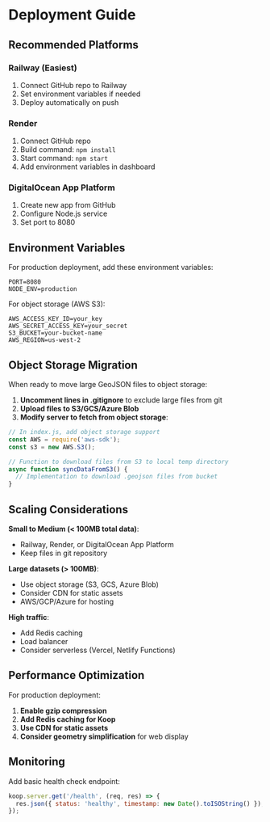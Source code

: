 # Deployment Guide

## Recommended Platforms

### Railway (Easiest)
1. Connect GitHub repo to Railway
2. Set environment variables if needed
3. Deploy automatically on push

### Render
1. Connect GitHub repo
2. Build command: `npm install`
3. Start command: `npm start`
4. Add environment variables in dashboard

### DigitalOcean App Platform
1. Create new app from GitHub
2. Configure Node.js service
3. Set port to 8080

## Environment Variables

For production deployment, add these environment variables:

```
PORT=8080
NODE_ENV=production
```

For object storage (AWS S3):
```
AWS_ACCESS_KEY_ID=your_key
AWS_SECRET_ACCESS_KEY=your_secret
S3_BUCKET=your-bucket-name
AWS_REGION=us-west-2
```

## Object Storage Migration

When ready to move large GeoJSON files to object storage:

1. **Uncomment lines in .gitignore** to exclude large files from git
2. **Upload files to S3/GCS/Azure Blob**
3. **Modify server to fetch from object storage**:

```javascript
// In index.js, add object storage support
const AWS = require('aws-sdk');
const s3 = new AWS.S3();

// Function to download files from S3 to local temp directory
async function syncDataFromS3() {
  // Implementation to download .geojson files from bucket
}
```

## Scaling Considerations

**Small to Medium (< 100MB total data)**:
- Railway, Render, or DigitalOcean App Platform
- Keep files in git repository

**Large datasets (> 100MB)**:
- Use object storage (S3, GCS, Azure Blob)
- Consider CDN for static assets
- AWS/GCP/Azure for hosting

**High traffic**:
- Add Redis caching
- Load balancer
- Consider serverless (Vercel, Netlify Functions)

## Performance Optimization

For production deployment:

1. **Enable gzip compression**
2. **Add Redis caching for Koop**
3. **Use CDN for static assets**
4. **Consider geometry simplification** for web display

## Monitoring

Add basic health check endpoint:

```javascript
koop.server.get('/health', (req, res) => {
  res.json({ status: 'healthy', timestamp: new Date().toISOString() });
});
```